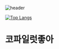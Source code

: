 ![header](https://capsule-render.vercel.app/api?type=wave&color=auto&height=300&section=header&text=GOSU&fontSize=90)

[![Top Langs](https://github-readme-stats.vercel.app/api/top-langs/?username=DragonTiger-DT
)](https://github.com/Shakur4s/github-readme-stats)

<h1>코파일럿좋아</h1>


<!--
**Shakur4s/Shakur4s** is a ✨ _special_ ✨ repository because its `README.md` (this file) appears on your GitHub profile.

Here are some ideas to get you started:

- 🔭 I’m currently working on ...
- 🌱 I’m currently learning ...
- 👯 I’m looking to collaborate on ...
- 🤔 I’m looking for help with ...
- 💬 Ask me about ...
- 📫 How to reach me: ...
- 😄 Pronouns: ...
- ⚡ Fun fact: ...
-->
